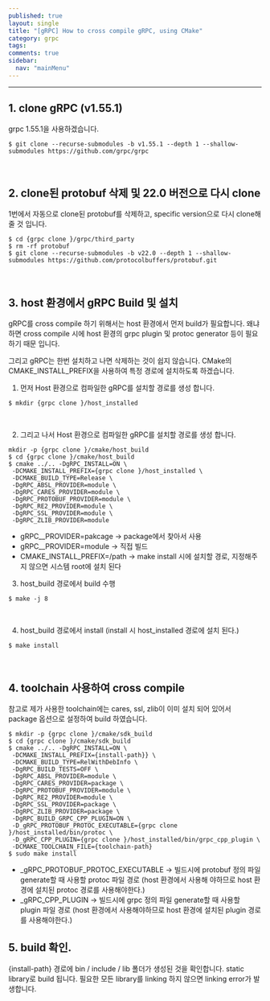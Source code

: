 ```yaml
---
published: true
layout: single
title: "[gRPC] How to cross compile gRPC, using CMake"
category: grpc
tags: 
comments: true
sidebar:
  nav: "mainMenu"
---  
```

* * *

## 1. clone gRPC (v1.55.1)
grpc 1.55.1을 사용하겠습니다.

```
$ git clone --recurse-submodules -b v1.55.1 --depth 1 --shallow-submodules https://github.com/grpc/grpc
```

<br>

## 2.  clone된 protobuf 삭제 및 22.0 버전으로 다시 clone
1번에서 자동으로 clone된 protobuf를 삭제하고, specific version으로 다시 clone해 줄 것 입니다.

```shell
$ cd {grpc clone }/grpc/third_party
$ rm -rf protobuf
$ git clone --recurse-submodules -b v22.0 --depth 1 --shallow-submodules https://github.com/protocolbuffers/protobuf.git
```

<br>

## 3. host 환경에서 gRPC Build 및 설치
gRPC를 cross compile 하기 위해서는 host 환경에서 먼저 build가 필요합니다. 왜냐하면 cross compile 시에 host 환경의 grpc plugin 및 protoc generator 등이 필요하기 때문 입니다.

그리고 gRPC는 한번 설치하고 나면 삭제하는 것이 쉽지 않습니다. CMake의 CMAKE_INSTALL_PREFIX을 사용하여 특정 경로에 설치하도록 하겠습니다.

1) 먼저 Host 환경으로 컴파일한 gRPC를 설치할 경로를 생성 합니다.  
```shell
$ mkdir {grpc clone }/host_installed
```

<br>

2) 그리고 나서 Host 환경으로 컴파일한 gRPC를 설치할 경로를 생성 합니다.

```shell
mkdir -p {grpc clone }/cmake/host_build
$ cd {grpc clone }/cmake/host_build
$ cmake ../.. -DgRPC_INSTALL=ON \
 -DCMAKE_INSTALL_PREFIX={grpc clone }/host_installed \
 -DCMAKE_BUILD_TYPE=Release \
 -DgRPC_ABSL_PROVIDER=module \
 -DgRPC_CARES_PROVIDER=module \
 -DgRPC_PROTOBUF_PROVIDER=module \
 -DgRPC_RE2_PROVIDER=module \
 -DgRPC_SSL_PROVIDER=module \
 -DgRPC_ZLIB_PROVIDER=module
```
- gRPC_<submodulename>_PROVIDER=pakcage → package에서 찾아서 사용
- gRPC_<submodulename>_PROVIDER=module →  직접 빌드
- CMAKE_INSTALL_PREFIX=/path → make install 시에 설치할 경로, 지정해주지 않으면 시스템 root에 설치 된다

3) host_build 경로에서 build 수행
```shell
$ make -j 8
```

<br>

4) host_build 경로에서 install (install 시 host_installed 경로에 설치 된다.)
```shell
$ make install
```

<br>

## 4. toolchain 사용하여 cross compile
참고로 제가 사용한 toolchain에는 cares, ssl, zlib이 이미 설치 되어 있어서 package 옵션으로 설정하여 build 하였습니다.

```shell
$ mkdir -p {grpc clone }/cmake/sdk_build
$ cd {grpc clone }/cmake/sdk_build
$ cmake ../.. -DgRPC_INSTALL=ON \
 -DCMAKE_INSTALL_PREFIX={install-path}} \
 -DCMAKE_BUILD_TYPE=RelWithDebInfo \
 -DgRPC_BUILD_TESTS=OFF \
 -DgRPC_ABSL_PROVIDER=module \
 -DgRPC_CARES_PROVIDER=package \
 -DgRPC_PROTOBUF_PROVIDER=module \
 -DgRPC_RE2_PROVIDER=module \
 -DgRPC_SSL_PROVIDER=package \
 -DgRPC_ZLIB_PROVIDER=package \
 -DgRPC_BUILD_GRPC_CPP_PLUGIN=ON \
 -D_gRPC_PROTOBUF_PROTOC_EXECUTABLE={grpc clone }/host_installed/bin/protoc \
 -D_gRPC_CPP_PLUGIN={grpc clone }/host_installed/bin/grpc_cpp_plugin \
 -DCMAKE_TOOLCHAIN_FILE={toolchain-path}
$ sudo make install
```
- _gRPC_PROTOBUF_PROTOC_EXECUTABLE → 빌드시에 protobuf 정의 파일 generate할 때 사용할 protoc 파일 경로 (host 환경에서 사용해
야하므로 host 환경에 설치된 protoc 경로를 사용해야한다.)
- _gRPC_CPP_PLUGIN → 빌드시에 grpc 정의 파일 generate할 때 사용할 plugin 파일 경로 (host 환경에서 사용해야하므로 host 환경에 설치된 
plugin 경로를 사용해야한다.)

## 5. build 확인.
{install-path} 경로에 bin / include / lib 폴더가 생성된 것을 확인합니다. static library로 build 됩니다. 필요한 모든 library를 linking 하지 않으면 linking error가 발생합니다.